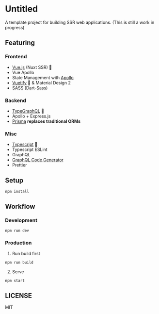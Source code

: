 # Untitled

A template project for building SSR web applications. (This is still a work in progress)

## Featuring

### Frontend
- [Vue.js](https://vuejs.org/) (Nuxt SSR) 💚
- Vue Apollo
- State Management with [Apollo](https://www.apollographql.com/docs/link/links/state/)
- [Vuetify](https://next.vuetifyjs.com) 💄 & Material Design 2
- SASS (Dart-Sass)

### Backend
- [TypeGraphQL](https://typegraphql.ml) 💜
- Apollo + Express.js
- [Prisma](https://www.prisma.io/) **replaces traditional ORMs**

### Misc
- [Typescript](http://typescriptlang.org/) 💙
- Typescript ESLint
- GraphQL
- [GraphQL Code Generator](https://graphql-code-generator.com/)
- Prettier

## Setup

```bash
npm install
```

## Workflow

### Development

```bash
npm run dev
```

### Production

1. Run build first

```bash
npm run build
```

2. Serve

```bash
npm start
```

## LICENSE

MIT
